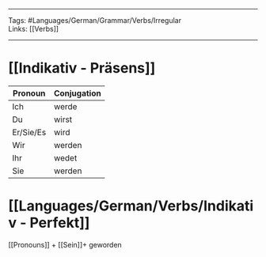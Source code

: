 ___
Tags: #Languages/German/Grammar/Verbs/Irregular  
Links: [[Verbs]]
___
# [[Indikativ - Präsens]]
Pronoun|Conjugation
------------ | ------------
Ich | werde
Du | wirst
Er/Sie/Es | wird
Wir | werden
Ihr | wedet
Sie | werden


# [[Languages/German/Verbs/Indikativ - Perfekt]]
[[Pronouns]] + [[Sein]]+  geworden